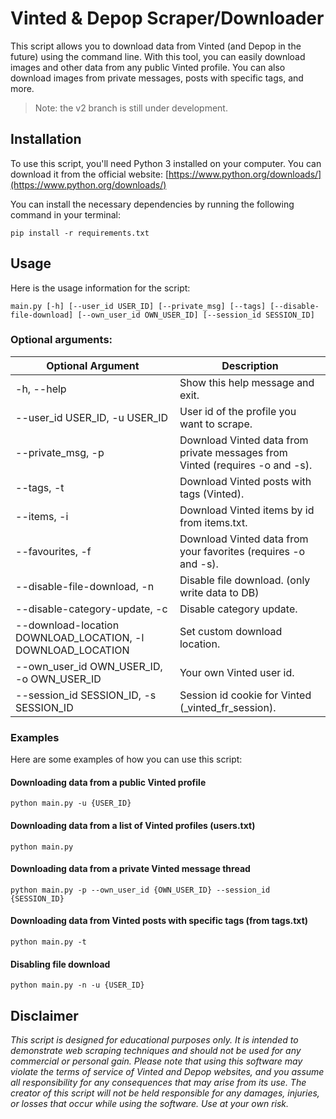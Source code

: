 # Vinted & Depop Scraper/Downloader

This script allows you to download data from Vinted (and Depop in the future) using the command line. With this tool, you can easily download images and other data from any public Vinted profile. You can also download images from private messages, posts with specific tags, and more.

> Note: the v2 branch is still under development.

## Installation

To use this script, you'll need Python 3 installed on your computer. You can download it from the official website: [https://www.python.org/downloads/](https://www.python.org/downloads/)

You can install the necessary dependencies by running the following command in your terminal:

`pip install -r requirements.txt` 

## Usage

Here is the usage information for the script:

`main.py [-h] [--user_id USER_ID] [--private_msg] [--tags] [--disable-file-download] [--own_user_id OWN_USER_ID] [--session_id SESSION_ID]` 

### Optional arguments:

| Optional Argument                  | Description                                                |
|------------------------------------|------------------------------------------------------------|
| -h, --help                         | Show this help message and exit.                          |
| --user_id USER_ID, -u USER_ID      | User id of the profile you want to scrape.       |
| --private_msg, -p                  | Download Vinted data from private messages from Vinted (requires -o and -s). |
| --tags, -t                         | Download Vinted posts with tags (Vinted).                        |
| --items, -i                        | Download Vinted items by id from items.txt.              |
| --favourites, -f                   | Download Vinted data from your favorites (requires -o and -s).    |
| --disable-file-download, -n        | Disable file download. (only write data to DB)                                     |
| --disable-category-update, -c      | Disable category update.                                   |
| --download-location DOWNLOAD_LOCATION, -l DOWNLOAD_LOCATION | Set custom download location.       |
| --own_user_id OWN_USER_ID, -o OWN_USER_ID | Your own Vinted user id.   |
| --session_id SESSION_ID, -s SESSION_ID    | Session id cookie for Vinted (_vinted_fr_session). |

### Examples

Here are some examples of how you can use this script:

#### Downloading data from a public Vinted profile

`python main.py -u {USER_ID}` 

#### Downloading data from a list of Vinted profiles (users.txt)

`python main.py` 


#### Downloading data from a private Vinted message thread

`python main.py -p --own_user_id {OWN_USER_ID} --session_id {SESSION_ID}` 

#### Downloading data from Vinted posts with specific tags (from tags.txt)

`python main.py -t` 

#### Disabling file download

`python main.py -n -u {USER_ID}`

## Disclaimer
*This script is designed for educational purposes only. It is intended to demonstrate web scraping techniques and should not be used for any commercial or personal gain. Please note that using this software may violate the terms of service of Vinted and Depop websites, and you assume all responsibility for any consequences that may arise from its use. The creator of this script will not be held responsible for any damages, injuries, or losses that occur while using the software. Use at your own risk.*

